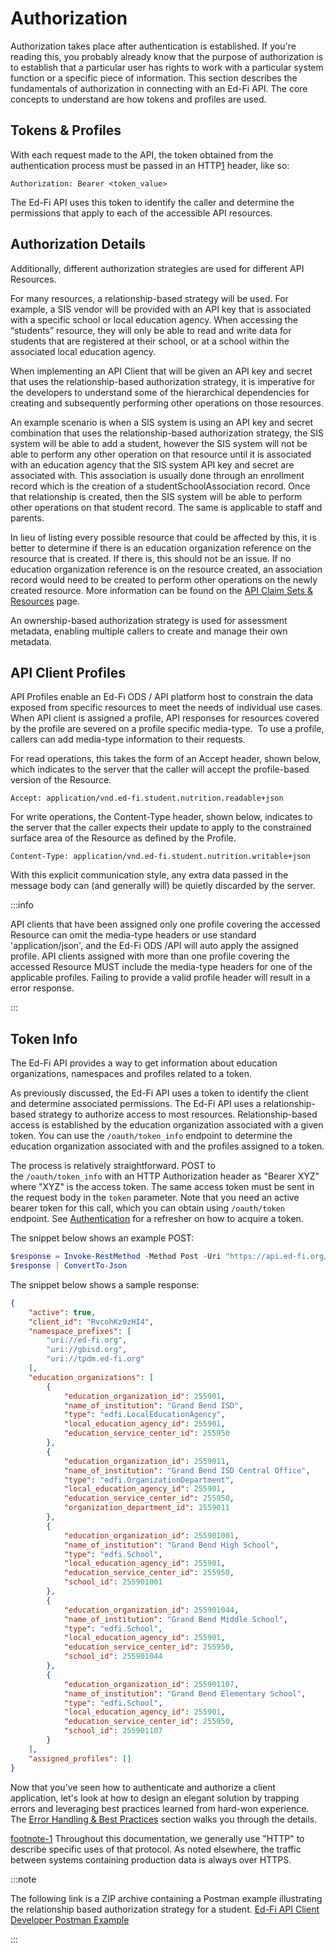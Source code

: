 # Authorization

Authorization takes place after authentication is established. If you're reading
this, you probably already know that the purpose of authorization is to
establish that a particular user has rights to work with a particular system
function or a specific piece of information. This section describes the
fundamentals of authorization in connecting with an Ed-Fi API. The core concepts
to understand are how tokens and profiles are used.

## Tokens & Profiles

With each request made to the API, the token obtained from the authentication
process must be passed in an
HTTP[1](https://edfi.atlassian.net/wiki/pages/resumedraft.action?draftId=23299377#Authorization-footnote-1)
header, like so:

```text
Authorization: Bearer <token_value>
```

The Ed-Fi API uses this token to identify the caller and determine the
permissions that apply to each of the accessible API resources.

## Authorization Details

Additionally, different authorization strategies are used for different API
Resources.

For many resources, a relationship-based strategy will be used. For example, a
SIS vendor will be provided with an API key that is associated with a specific
school or local education agency. When accessing the “students” resource, they
will only be able to read and write data for students that are registered at
their school, or at a school within the associated local education agency.

When implementing an API Client that will be given an API key and secret that
uses the relationship-based authorization strategy, it is imperative for the
developers to understand some of the hierarchical dependencies for creating and
subsequently performing other operations on those resources.

An example scenario is when a SIS system is using an API key and secret
combination that uses the relationship-based authorization strategy, the SIS
system will be able to add a student, however the SIS system will not be able to
perform any other operation on that resource until it is associated with an
education agency that the SIS system API key and secret are associated with.
This association is usually done through an enrollment record which is the
creation of a studentSchoolAssociation record. Once that relationship is
created, then the SIS system will be able to perform other operations on that
student record. The same is applicable to staff and parents.

In lieu of listing every possible resource that could be affected by this, it is
better to determine if there is an education organization reference on the
resource that is created. If there is, this should not be an issue. If no
education organization reference is on the resource created, an association
record would need to be created to perform other operations on the newly created
resource. More information can be found on the [API Claim Sets &
Resources](../platform-dev-guide/security/api-claim-sets-resources.md)
page.

An ownership-based authorization strategy is used for assessment metadata,
enabling multiple callers to create and manage their own metadata.

## API Client Profiles

API Profiles enable an Ed-Fi ODS / API platform host to constrain the data
exposed from specific resources to meet the needs of individual use cases. When
API client is assigned a profile, API responses for resources covered by the
profile are severed on a profile specific media-type.  To use a profile, callers
can add media-type information to their requests.

For read operations, this takes the form of an Accept header, shown below, which
indicates to the server that the caller will accept the profile-based version of
the Resource.

```text
Accept: application/vnd.ed-fi.student.nutrition.readable+json
```

For write operations, the Content-Type header, shown below, indicates to the
server that the caller expects their update to apply to the constrained surface
area of the Resource as defined by the Profile.

```text
Content-Type: application/vnd.ed-fi.student.nutrition.writable+json
```

With this explicit communication style, any extra data passed in the message
body can (and generally will) be quietly discarded by the server.

:::info

API clients that have been assigned only one profile covering the
accessed Resource can omit the media-type headers or use standard
'application/json', and the Ed-Fi ODS /API will auto apply the assigned
profile. API clients assigned with more than one profile covering the accessed
Resource MUST include the media-type headers for one of the applicable
profiles. Failing to provide a valid profile header will result in a error
response.

:::

## Token Info

The Ed-Fi API provides a way to get information about education organizations,
namespaces and profiles related to a token.

As previously discussed, the Ed-Fi API uses a token to identify the client and
determine associated permissions. The Ed-Fi API uses a relationship-based
strategy to authorize access to most resources. Relationship-based access is
established by the education organization associated with a given token. You can
use the `/oauth/token_info` endpoint to determine the education organization
associated with and the profiles assigned to a token.

The process is relatively straightforward. POST to the `/oauth/token_info` with
an HTTP Authorization header as "Bearer XYZ" where "XYZ" is the access token.
The same access token must be sent in the request body in the `token` parameter.
Note that you need an active bearer token for this call, which you can obtain
using `/oauth/token` endpoint.
See [Authentication](../client-developers-guide/authentication.md) for a
refresher on how to acquire a token.

The snippet below shows an example POST:

```powershell
$response = Invoke-RestMethod -Method Post -Uri "https://api.ed-fi.org/v7.2/api/oauth/token_info" -Headers @{ "Authorization" = "Bearer 385432d854194fd5bb09fe08092353b5"} -Body @{ "token" = "385432d854194fd5bb09fe08092353b5"; }
$response | ConvertTo-Json
```

The snippet below shows a sample response:

```json
{
    "active": true,
    "client_id": "RvcohKz9zHI4",
    "namespace_prefixes": [
        "uri://ed-fi.org",
        "uri://gbisd.org",
        "uri://tpdm.ed-fi.org"
    ],
    "education_organizations": [
        {
            "education_organization_id": 255901,
            "name_of_institution": "Grand Bend ISD",
            "type": "edfi.LocalEducationAgency",
            "local_education_agency_id": 255901,
            "education_service_center_id": 255950
        },
        {
            "education_organization_id": 2559011,
            "name_of_institution": "Grand Bend ISD Central Office",
            "type": "edfi.OrganizationDepartment",
            "local_education_agency_id": 255901,
            "education_service_center_id": 255950,
            "organization_department_id": 2559011
        },
        {
            "education_organization_id": 255901001,
            "name_of_institution": "Grand Bend High School",
            "type": "edfi.School",
            "local_education_agency_id": 255901,
            "education_service_center_id": 255950,
            "school_id": 255901001
        },
        {
            "education_organization_id": 255901044,
            "name_of_institution": "Grand Bend Middle School",
            "type": "edfi.School",
            "local_education_agency_id": 255901,
            "education_service_center_id": 255950,
            "school_id": 255901044
        },
        {
            "education_organization_id": 255901107,
            "name_of_institution": "Grand Bend Elementary School",
            "type": "edfi.School",
            "local_education_agency_id": 255901,
            "education_service_center_id": 255950,
            "school_id": 255901107
        }
    ],
    "assigned_profiles": []
}
```

Now that you've seen how to authenticate and authorize a client application,
let's look at how to design an elegant solution by trapping errors and
leveraging best practices learned from hard-won experience. The [Error Handling
& Best
Practices](./error-handling-best-practices.md)
section walks you through the details.

[footnote-1](https://edfi.atlassian.net/wiki/spaces/ODSAPIS3V72/pages/23299377/Authorization#Authorization-footnote-1) Throughout
this documentation, we generally use "HTTP" to describe specific uses of that
protocol. As noted elsewhere, the traffic between systems containing production
data is always over HTTPS.

:::note

The following link is a ZIP archive containing a Postman example
illustrating the relationship based authorization strategy for a student.
[Ed-Fi API Client Developer Postman
Example](https://edfi.atlassian.net/wiki/download/attachments/20480666/Ed-Fi%20API%20Client%20Developer%20Postman%20Example.zip?version=3&modificationDate=1527887971107&api=v2&download=true)

:::

